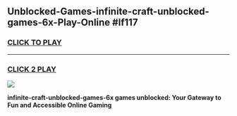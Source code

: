 
## Unblocked-Games-infinite-craft-unblocked-games-6x-Play-Online #lf117
<h3>
<a href="https://news.freeplayer.one?title=infinite-craft-unblocked-games-6x&ref=3">CLICK TO PLAY</a></h3>
<hr>

<h3>
<a href="https://news.freeplayer.one?title=infinite-craft-unblocked-games-6x&ref=3">CLICK 2 PLAY</a>
  
</h3>

<a href="https://news.freeplayer.one?title=infinite-craft-unblocked-games-6x&ref=3"><img src="https://clearcache.store/games.png"></a>


**infinite-craft-unblocked-games-6x games unblocked: Your Gateway to Fun and Accessible Online Gaming**
